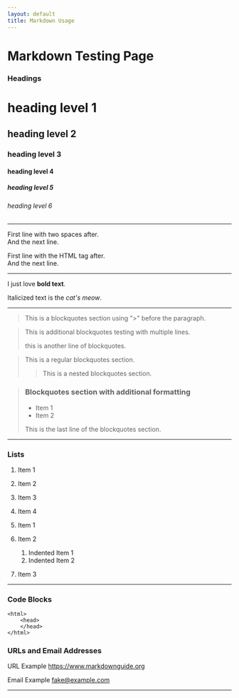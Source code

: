 ```yaml
---
layout: default
title: Markdown Usage
---
```


# Markdown Testing Page

### Headings

# heading level 1

## heading level 2

### heading level 3

#### heading level 4

##### heading level 5

###### heading level 6

---

First line with two spaces after.  
And the next line.

First line with the HTML tag after.<br>
And the next line.

---

I just love **bold text**.

Italicized text is the *cat's meow*.

---

> This is a blockquotes section using ">" before the paragraph.

> This is additional blockquotes testing with multiple lines.
>
> this is another line of blockquotes.

> This is a regular blockquotes section.
>> This is a nested blockquotes section.

> ### Blockquotes section with additional formatting
>
> - Item 1
> - Item 2
>
> This is the last line of the blockquotes section.

---

### Lists

1. Item 1
2. Item 2
3. Item 3
4. Item 4

1. Item 1
2. Item 2
    1. Indented Item 1
    2. Indented Item 2
3. Item 3

---

### Code Blocks

    <html>
        <head>
        </head>
    </html>

### URLs and Email Addresses

URL Example
<https://www.markdownguide.org>

Email Example
<fake@example.com>

---
